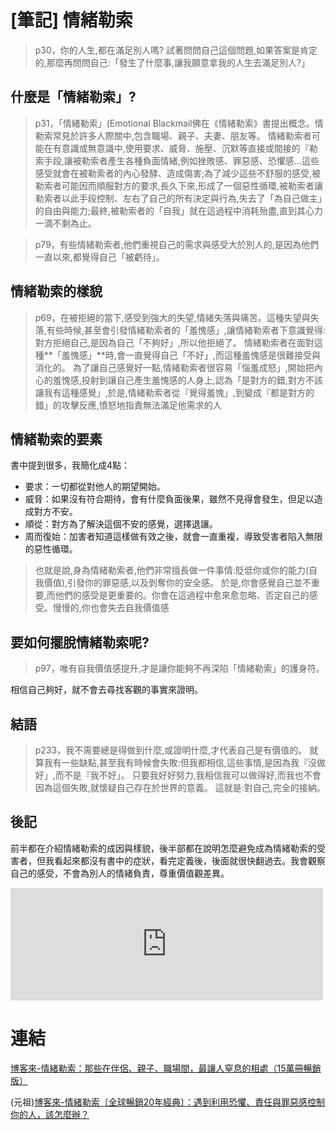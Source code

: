 # [筆記] 情緒勒索


> p30，你的人生,都在滿足別人嗎?
試著問問自己這個問題,如果答案是肯定的,那麼再問問自己:「發生了什麼事,讓我願意拿我的人生去滿足別人?」

<!--more-->
## 什麼是「情緒勒索」?
> p31，「情緒勒索」(Emotional Blackmail佛在《情緒勒索》書提出概念。情勒索常見於許多人際關中,包含職場、親子、夫妻、朋友等。
情緒勒索者可能在有意識或無意識中,使用要求、威脅、施壓、沉默等直接或間接的『勒索手段,讓被勒索者產生各種負面情緒,例如挫敗感、罪惡感、恐懼感…這些感受就會在被勒索者的內心發酵、造成傷害;為了減少這些不舒服的感受,被勒索者可能因而順服對方的要求,長久下來,形成了一個惡性循環,被勒索者讓勒索者以此手段控制、左右了自己的所有決定與行為,失去了「為自己做主」的自由與能力;最終,被勒索者的「自我」就在這過程中消耗殆盡,直到其心力一滴不剩為止。

> p79，有些情緒勒索者,他們重視自己的需求與感受大於別人的,是因為他們一直以來,都覺得自己「被虧待」。

## 情緒勒索的樣貌
> p69，在被拒絕的當下,感受到強大的失望,情緒失落與痛苦。這種失望與失落,有些時候,甚至會引發情緒勒索者的「羞愧感」,讓情緒勒索者下意識覺得:對方拒絕自己,是因為自己「不夠好」,所以他拒絕了。
情緒勒索者在面對這種**「羞愧感」**時,會一直覺得自己「不好」,而這種羞愧感是很難接受與消化的。
為了讓自己感覺好一點,情緒勒索者很容易「惱羞成怒」,開始把內心的羞愧感,投射到讓自己產生羞愧感的人身上,認為「是對方的錯,對方不該讓我有這種感覺」,於是,情緒勒索者從『覺得羞愧」,到變成『都是對方的錯」的攻擊反應,憤怒地指責無法滿足他需求的人

## 情緒勒索的要素
書中提到很多，我簡化成4點：

* 要求：一切都從對他人的期望開始。
* 威脅：如果沒有符合期待，會有什麼負面後果，雖然不見得會發生，但足以造成對方不安。
* 順從：對方為了解決這個不安的感覺，選擇退讓。
* 周而復始：加害者知道這樣做有效之後，就會一直重複，導致受害者陷入無限的惡性循環。

> 也就是說,身為情緒勒索者,他們非常擅長做一件事情:貶低你或你的能力(自我價值),引發你的罪惡感,以及剝奪你的安全感。
於是,你會感覺自己並不重要,而他們的感受是更重要的。你會在這過程中愈來愈忽略、否定自己的感受。慢慢的,你也會失去自我價值感


## 要如何擺脫情緒勒索呢?
> p97，唯有自我價值感提升,才是讓你能夠不再深陷「情緒勒索」的護身符。

相信自己夠好，就不會去尋找客觀的事實來證明。

## 結語
> p233，我不需要總是得做到什麼,或證明什麼,才代表自己是有價值的。
就算我有一些缺點,甚至我有時候會失敗:但我都相信,這些事情,是因為我『沒做好」,而不是『我不好」。
只要我好好努力,我相信我可以做得好,而我也不會因為這個失敗,就懷疑自己存在於世界的意義。
這就是:對自己,完全的接納。

## 後記
前半都在介紹情緒勒索的成因與樣貌，後半部都在說明怎麼避免成為情緒勒索的受害者，但我看起來都沒有書中的症狀，看完定義後，後面就很快翻過去。我會觀察自己的感受，不會為別人的情緒負責，尊重價值觀差異。

<iframe src="https://open.firstory.me/embed/story/cl7nfi9u704ka01wm8nbo1nim" height="180" width="500" frameborder="0" scrolling="no"></iframe>

# 連結
[博客來-情緒勒索：那些在伴侶、親子、職場間，最讓人窒息的相處（15萬冊暢銷版）](https://www.books.com.tw/products/0010742371)

(元祖)[博客來-情緒勒索〔全球暢銷20年經典〕：遇到利用恐懼、責任與罪惡感控制你的人，該怎麼辦？](https://www.books.com.tw/products/0010762199)
